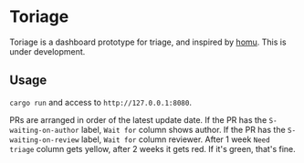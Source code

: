 # Toriage
Toriage is a dashboard prototype for triage, and inspired by [homu](https://github.com/rust-lang/homu). This is under development.

## Usage
`cargo run` and access to `http://127.0.0.1:8080`.

PRs are arranged in order of the latest update date. If the PR has the `S-waiting-on-author` label, `Wait for` column shows author. If the PR has the `S-waiting-on-review` label, `Wait for` column reviewer. After 1 week `Need triage` column gets yellow, after 2 weeks it gets red. If it's green, that's fine.
